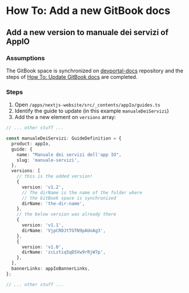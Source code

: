 # How To: Add a new GitBook docs

## Add a new version to manuale dei servizi of AppIO

### Assumptions

The GitBook space is synchronized on [devportal-docs](https://github.com/pagopa/devportal-docs/tree/docs/from-gitbook) repository and the steps of [How To: Update GitBook docs](update-gitbook-docs.md) are completed.

### Steps

1. Open `/apps/nextjs-website/src/_contents/appIo/guides.ts`
2. Identify the guide to update (in this example `manualeDeiServizi`)
3. Add the a new element on `versions` array:
``` typescript
// ... other stuff ...

const manualeDeiServizi: GuideDefinition = {
  product: appIo,
  guide: {
    name: "Manuale dei servizi dell'app IO",
    slug: 'manuale-servizi',
  },
  versions: [
    // this is the added version!
    {
      version: 'v1.2',
      // The dirName is the name of the folder where
      // the GitBook space is synchronized
      dirName: 'the-dir-name',
    },
    // the below version was already there
    {
      version: 'v1.1',
      dirName: 'VjpCR0JtTGTN9pAUoAg3',
    },
    {
      version: 'v1.0',
      dirName: 'zcLztiq5qDSVw9rRjW7p',
    },
  ],
  bannerLinks: appIoBannerLinks,
};

// ... other stuff ...
```
